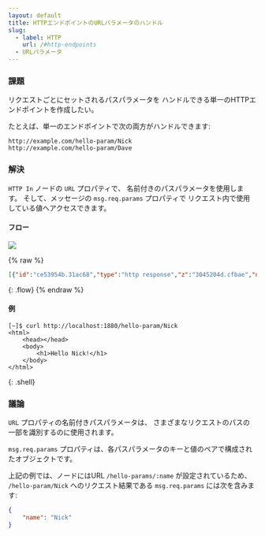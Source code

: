 ```yaml
---
layout: default
title: HTTPエンドポイントのURLパラメータのハンドル
slug:
  - label: HTTP
    url: /#http-endpoints
  - URLパラメータ
---
```


### 課題

リクエストごとにセットされるパスパラメータを
ハンドルできる単一のHTTPエンドポイントを作成したい。

たとえば、単一のエンドポイントで次の両方がハンドルできます:

    http://example.com/hello-param/Nick
    http://example.com/hello-param/Dave

### 解決

<code class="node">HTTP In</code> ノードの `URL` プロパティで、
名前付きのパスパラメータを使用します。
そして、メッセージの `msg.req.params` プロパティで
リクエスト内で使用している値へアクセスできます。

#### フロー

![](/images/http/handle-url-parameters.png)

{% raw %}
~~~json
[{"id":"ce53954b.31ac68","type":"http response","z":"3045204d.cfbae","name":"","x":490,"y":280,"wires":[]},{"id":"288a7c0.fd77584","type":"template","z":"3045204d.cfbae","name":"page","field":"payload","fieldType":"msg","format":"handlebars","syntax":"mustache","template":"<html>\n    <head></head>\n    <body>\n        <h1>Hello {{req.params.name}}!</h1>\n    </body>\n</html>","x":350,"y":280,"wires":[["ce53954b.31ac68"]]},{"id":"7665c67d.899a38","type":"http in","z":"3045204d.cfbae","name":"","url":"/hello-param/:name","method":"get","swaggerDoc":"","x":150,"y":280,"wires":[["288a7c0.fd77584"]]}]
~~~
{: .flow}
{% endraw %}

#### 例

~~~text
[~]$ curl http://localhost:1880/hello-param/Nick
<html>
    <head></head>
    <body>
        <h1>Hello Nick!</h1>
    </body>
</html>
~~~
{: .shell}

### 議論

`URL` プロパティの名前付きパスパラメータは、
さまざまなリクエストのパスの一部を識別するのに使用されます。

`msg.req.params` プロパティは、各パスパラメータのキーと値のペアで構成されたオブジェクトです。

上記の例では、ノードにはURL `/hello-params/:name` が設定されているため、
`/hello-param/Nick` へのリクエスト結果である `msg.req.params` には次を含みます:

~~~json
{
    "name": "Nick"
}
~~~
